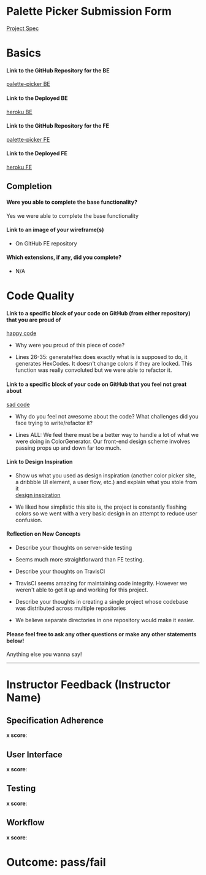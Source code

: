 # Palette Picker Submission Form

 [Project Spec](http://frontend.turing.io/projects/palette-picker.html)

 # Basics

 #### Link to the GitHub Repository for the BE
[palette-picker BE](https://github.com/jarrettkong/hexbrush-be)

 #### Link to the Deployed BE
[heroku BE](https://hexbrush.herokuapp.com/)

 #### Link to the GitHub Repository for the FE
[palette-picker FE](https://github.com/MaxBSilver/hexbrush-fe)

 #### Link to the Deployed FE
[heroku FE](https://hexbrush-fe.herokuapp.com/)

 ## Completion

 #### Were you able to complete the base functionality?

 Yes we were able to complete the base functionality

 #### Link to an image of your wireframe(s)
- On GitHub FE repository

 #### Which extensions, if any, did you complete?
 
 - N/A

 # Code Quality

 #### Link to a specific block of your code on GitHub (from either repository) that you are proud of
[happy code](https://github.com/MaxBSilver/hexbrush-fe/blob/master/src/components/ColorGenerator/ColorGenerator.jsx)

 * Why were you proud of this piece of code?  
- Lines 26-35: generateHex does exactly what is is supposed to do, it generates HexCodes. It doesn't change colors if they are locked. This function was really convoluted but we were able to refactor it. 

 #### Link to a specific block of your code on GitHub that you feel not great about
[sad code](https://github.com/MaxBSilver/hexbrush-fe/blob/master/src/components/ColorGenerator/ColorGenerator.jsx)

 * Why do you feel not awesome about the code? What challenges did you face trying to write/refactor it?
- Lines ALL: We feel there must be a better way to handle a lot of what we were doing in ColorGenerator. Our front-end design scheme involves passing props up and down far too much.

 #### Link to Design Inspiration

 * Show us what you used as design inspiration (another color picker site, a dribbble UI element, a user flow, etc.) and explain what you stole from it  
[design inspiration](https://www.color-hex.com/random.php)    
- We liked how simplistic this site is, the project is constantly flashing colors so we went with a very basic design in an attempt to reduce user confusion.

 #### Reflection on New Concepts

 * Describe your thoughts on server-side testing  
- Seems much more straightforward than FE testing.
* Describe your thoughts on TravisCI  
- TravisCI seems amazing for maintaining code integrity. However we weren't able to get it up and working for this project.
* Describe your thoughts in creating a single project whose codebase was distributed across multiple repositories
- We believe separate directories in one repository would make it easier.
#### Please feel free to ask any other questions or make any other statements below!

 Anything else you wanna say!

 -----


 # Instructor Feedback (Instructor Name)

 ## Specification Adherence

 **x score**: 

 ## User Interface

 **x score**: 

 ## Testing

 **x score**: 

 ## Workflow

 **x score**: 

 # Outcome: pass/fail

